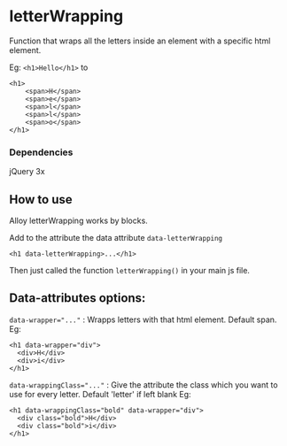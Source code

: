 # letterWrapping

Function that wraps all the letters inside an element with a specific html element.

Eg: `<h1>Hello</h1>` to

```
<h1>
	<span>H</span>
	<span>e</span>
	<span>l</span>
	<span>l</span>
	<span>o</span>
</h1>
```

### Dependencies

jQuery 3x

## How to use

Alloy letterWrapping works by blocks.

Add to the attribute the data attribute `data-letterWrapping` 

	<h1 data-letterWrapping>...</h1>

Then just called the function `letterWrapping()` in your main js file.

## Data-attributes options:

`data-wrapper="..."` : Wrapps letters with that html element.  Default span. Eg:

```
<h1 data-wrapper="div">
  <div>H</div>
  <div>i</div>
</h1>
```
`data-wrappingClass="..."` : Give the attribute the class which you want to use for every letter. Default 'letter' if left blank Eg:

```<h1 wrappingClass="bold" data-wrapper="div">
<h1 data-wrappingClass="bold" data-wrapper="div">  
  <div class="bold">H</div>
  <div class="bold">i</div>
</h1>
```

